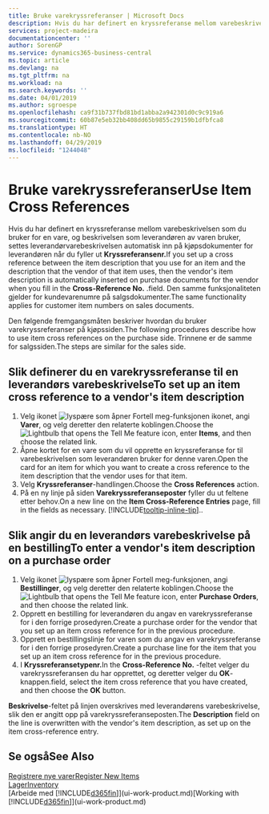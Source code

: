 ```yaml
---
title: Bruke varekryssreferanser | Microsoft Docs
description: Hvis du har definert en kryssreferanse mellom varebeskrivelsen som du bruker for en vare, og beskrivelsen som leverandøren av varen bruker, settes leverandørvarebeskrivelsen automatisk inn på kjøpsdokumenter for leverandøren når du fyller ut **Kryssreferansenr.** .
services: project-madeira
documentationcenter: ''
author: SorenGP
ms.service: dynamics365-business-central
ms.topic: article
ms.devlang: na
ms.tgt_pltfrm: na
ms.workload: na
ms.search.keywords: ''
ms.date: 04/01/2019
ms.author: sgroespe
ms.openlocfilehash: ca9f31b737fbd81bd1abba2a942301d0c9c919a6
ms.sourcegitcommit: 60b87e5eb32bb408dd65b9855c29159b1dfbfca8
ms.translationtype: HT
ms.contentlocale: nb-NO
ms.lasthandoff: 04/29/2019
ms.locfileid: "1244048"
---
```

# <a name="use-item-cross-references"></a><span data-ttu-id="e2f15-104">Bruke varekryssreferanser</span><span class="sxs-lookup"><span data-stu-id="e2f15-104">Use Item Cross References</span></span>
<span data-ttu-id="e2f15-105">Hvis du har definert en kryssreferanse mellom varebeskrivelsen som du bruker for en vare, og beskrivelsen som leverandøren av varen bruker, settes leverandørvarebeskrivelsen automatisk inn på kjøpsdokumenter for leverandøren når du fyller ut **Kryssreferansenr.**</span><span class="sxs-lookup"><span data-stu-id="e2f15-105">If you set up a cross reference between the item description that you use for an item and the description that the vendor of that item uses, then the vendor's item description is automatically inserted on purchase documents for the vendor when you fill in the **Cross-Reference No.**</span></span> <span data-ttu-id="e2f15-106">.</span><span class="sxs-lookup"><span data-stu-id="e2f15-106">field.</span></span> <span data-ttu-id="e2f15-107">Den samme funksjonaliteten gjelder for kundevarenumre på salgsdokumenter.</span><span class="sxs-lookup"><span data-stu-id="e2f15-107">The same functionality applies for customer item numbers on sales documents.</span></span>

<span data-ttu-id="e2f15-108">Den følgende fremgangsmåten beskriver hvordan du bruker varekryssreferanser på kjøpssiden.</span><span class="sxs-lookup"><span data-stu-id="e2f15-108">The following procedures describe how to use item cross references on the purchase side.</span></span> <span data-ttu-id="e2f15-109">Trinnene er de samme for salgssiden.</span><span class="sxs-lookup"><span data-stu-id="e2f15-109">The steps are similar for the sales side.</span></span>

## <a name="to-set-up-an-item-cross-reference-to-a-vendors-item-description"></a><span data-ttu-id="e2f15-110">Slik definerer du en varekryssreferanse til en leverandørs varebeskrivelse</span><span class="sxs-lookup"><span data-stu-id="e2f15-110">To set up an item cross reference to a vendor's item description</span></span>
1. <span data-ttu-id="e2f15-111">Velg ikonet ![lyspære som åpner Fortell meg-funksjonen](media/ui-search/search_small.png "Fortell hva du vil gjøre") ikonet, angi **Varer**, og velg deretter den relaterte koblingen.</span><span class="sxs-lookup"><span data-stu-id="e2f15-111">Choose the ![Lightbulb that opens the Tell Me feature](media/ui-search/search_small.png "Tell me what you want to do") icon, enter **Items**, and then choose the related link.</span></span>
2. <span data-ttu-id="e2f15-112">Åpne kortet for en vare som du vil opprette en kryssreferanse for til varebeskrivelsen som leverandøren bruker for denne varen.</span><span class="sxs-lookup"><span data-stu-id="e2f15-112">Open the card for an item for which you want to create a cross reference to the item description that the vendor uses for that item.</span></span>
3. <span data-ttu-id="e2f15-113">Velg **Kryssreferanser**-handlingen.</span><span class="sxs-lookup"><span data-stu-id="e2f15-113">Choose the **Cross References** action.</span></span>
4. <span data-ttu-id="e2f15-114">På en ny linje på siden **Varekryssreferanseposter** fyller du ut feltene etter behov.</span><span class="sxs-lookup"><span data-stu-id="e2f15-114">On a new line on the **Item Cross-Reference Entries** page, fill in the fields as necessary.</span></span> [!INCLUDE[tooltip-inline-tip](includes/tooltip-inline-tip_md.md)]<span data-ttu-id="e2f15-115">.</span><span class="sxs-lookup"><span data-stu-id="e2f15-115">.</span></span>

## <a name="to-enter-a-vendors-item-description-on-a-purchase-order"></a><span data-ttu-id="e2f15-116">Slik angir du en leverandørs varebeskrivelse på en bestilling</span><span class="sxs-lookup"><span data-stu-id="e2f15-116">To enter a vendor's item description on a purchase order</span></span>
1. <span data-ttu-id="e2f15-117">Velg ikonet ![lyspære som åpner Fortell meg-funksjonen](media/ui-search/search_small.png "Fortell hva du vil gjøre"), angi **Bestillinger**, og velg deretter den relaterte koblingen.</span><span class="sxs-lookup"><span data-stu-id="e2f15-117">Choose the ![Lightbulb that opens the Tell Me feature](media/ui-search/search_small.png "Tell me what you want to do") icon, enter **Purchase Orders**, and then choose the related link.</span></span>
2. <span data-ttu-id="e2f15-118">Opprett en bestilling for leverandøren du angav en varekryssreferanse for i den forrige prosedyren.</span><span class="sxs-lookup"><span data-stu-id="e2f15-118">Create a purchase order for the vendor that you set up an item cross reference for in the previous procedure.</span></span>
3. <span data-ttu-id="e2f15-119">Opprett en bestillingslinje for varen som du angav en varekryssreferanse for i den forrige prosedyren.</span><span class="sxs-lookup"><span data-stu-id="e2f15-119">Create a purchase line for the item that you set up an item cross reference for in the previous procedure.</span></span>
4. <span data-ttu-id="e2f15-120">I **Kryssreferansetypenr.**</span><span class="sxs-lookup"><span data-stu-id="e2f15-120">In the **Cross-Reference No.**</span></span> <span data-ttu-id="e2f15-121">-feltet velger du varekryssreferansen du har opprettet, og deretter velger du **OK**-knappen.</span><span class="sxs-lookup"><span data-stu-id="e2f15-121">field, select the item cross reference that you have created, and then choose the **OK** button.</span></span>

<span data-ttu-id="e2f15-122">**Beskrivelse**-feltet på linjen overskrives med leverandørens varebeskrivelse, slik den er angitt opp på varekryssreferanseposten.</span><span class="sxs-lookup"><span data-stu-id="e2f15-122">The **Description** field on the line is overwritten with the vendor's item description, as set up on the item cross-reference entry.</span></span>

## <a name="see-also"></a><span data-ttu-id="e2f15-123">Se også</span><span class="sxs-lookup"><span data-stu-id="e2f15-123">See Also</span></span>
[<span data-ttu-id="e2f15-124">Registrere nye varer</span><span class="sxs-lookup"><span data-stu-id="e2f15-124">Register New Items</span></span>](inventory-how-register-new-items.md)  
[<span data-ttu-id="e2f15-125">Lager</span><span class="sxs-lookup"><span data-stu-id="e2f15-125">Inventory</span></span>](inventory-manage-inventory.md)  
<span data-ttu-id="e2f15-126">[Arbeide med [!INCLUDE[d365fin](includes/d365fin_md.md)]](ui-work-product.md)</span><span class="sxs-lookup"><span data-stu-id="e2f15-126">[Working with [!INCLUDE[d365fin](includes/d365fin_md.md)]](ui-work-product.md)</span></span>

